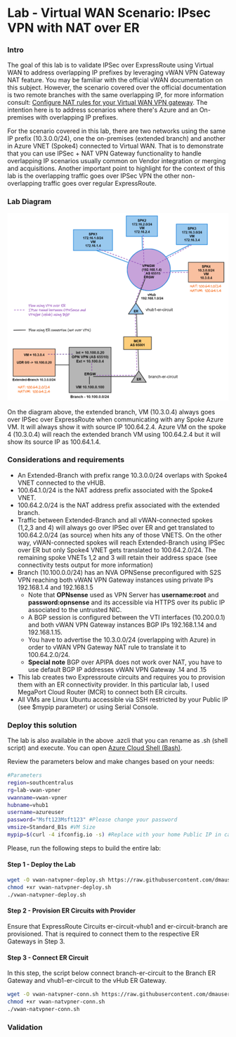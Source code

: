 # Lab - Virtual WAN Scenario: IPsec VPN with NAT over ER

### Intro

The goal of this lab is to validate IPSec over ExpressRoute using Virtual WAN to address overlapping IP prefixes by leveraging vWAN VPN Gateway NAT feature.
You may be familiar with the official vWAN documentation on this subject. However, the scenario covered over the official documentation is two remote branches with the same overlapping IP, for more information consult: [Configure NAT rules for your Virtual WAN VPN gateway](https://learn.microsoft.com/en-us/azure/virtual-wan/nat-rules-vpn-gateway). The intention here is to address scenarios where there's Azure and an On-premises with overlapping IP prefixes.

For the scenario covered in this lab, there are two networks using the same IP prefix (10.3.0.0/24), one the on-premises (extended branch) and another in Azure VNET (Spoke4) connected to Virtual WAN.
That is to demonstrate that you can use IPSec + NAT VPN Gateway functionality to handle overlapping IP scenarios usually common on Vendor integration or merging and acquisitions.
Another important point to highlight for the context of this lab is the overlapping traffic goes over IPSec VPN the other non-overlapping traffic goes over regular ExpressRoute.

### Lab Diagram

![network diagram](./media/vpnnatoverer-vwan.png)

On the diagram above, the extended branch, VM (10.3.0.4) always goes over IPSec over ExpressRoute when communicating with any Spoke Azure VM. It will always show it with source IP 100.64.2.4.
Azure VM on the spoke 4 (10.3.0.4) will reach the extended branch VM using 100.64.2.4 but it will show its source IP as 100.64.1.4.

### Considerations and requirements

- An Extended-Branch with prefix range 10.3.0.0/24 overlaps with Spoke4 VNET connected to the vHUB.
 - 100.64.1.0/24 is the NAT address prefix associated with the Spoke4 VNET.
 - 100.64.2.0/24 is the NAT address prefix associated with the extended branch.
- Traffic between Extended-Branch and all vWAN-connected spokes (1,2,3 and 4) will always go over IPSec over ER and get translated to 100.64.2.0/24 (as source) when hits any of those VNETS. On the other way, vWAN-connected spokes will reach Extended-Branch using IPSec over ER but only Spoke4 VNET gets translated to 100.64.2.0/24. The remaining spoke VNETs 1,2 and 3 will retain their address space (see connectivity tests output for more information)
- Branch (10.100.0.0/24) has an NVA OPNSense preconfigured with S2S VPN reaching both vWAN VPN Gateway instances using private IPs 192.168.1.4 and 192.168.1.5
  - Note that **OPNsense** used as VPN Server has **username:root** and **password:opnsense** and its accessible via HTTPS over its public IP associated to the untrusted NIC.
  - A BGP session is configured between the VTI interfaces (10.200.0.1) and both vWAN VPN Gateway instances BGP IPs 192.168.1.14 and 192.168.1.15.
  - You have to advertise the 10.3.0.0/24 (overlapping with Azure) in order to vWAN VPN Gateway NAT rule to translate it to 100.64.2.0/24.
  - **Special note** BGP over APIPA does not work over NAT, you have to use default BGP IP addresses vWAN VPN Gateway .14 and .15
 - This lab creates two Expressroute circuits and requires you to provision them with an ER connectivity provider. In this particular lab, I used MegaPort Cloud Router (MCR) to connect both ER circuits.
 - All VMs are Linux Ubuntu accessible via SSH restricted by your Public IP (see $mypip parameter) or using Serial Console.

### Deploy this solution

The lab is also available in the above .azcli that you can rename as .sh (shell script) and execute. You can open [Azure Cloud Shell (Bash)](https://shell.azure.com).

Review the parameters below and make changes based on your needs:

```Bash
#Parameters
region=southcentralus
rg=lab-vwan-vpner
vwanname=vwan-vpner
hubname=vhub1
username=azureuser
password="Msft123Msft123" #Please change your password
vmsize=Standard_B1s #VM Size
mypip=$(curl -4 ifconfig.io -s) #Replace with your home Public IP in case you run this over Cloudshell
```

Please, run the following steps to build the entire lab:

#### Step 1 - Deploy the Lab

```bash
wget -O vwan-natvpner-deploy.sh https://raw.githubusercontent.com/dmauser/azure-virtualwan/main/natvpn-over-er/natvpner-deploy.azcli
chmod +xr vwan-natvpner-deploy.sh
./vwan-natvpner-deploy.sh
```

#### Step 2 - Provision ER Circuits with Provider

Ensure that ExpressRoute Circuits er-circuit-vhub1 and er-circuit-branch are provisioned. That is required to connect them to the respective ER Gateways in Step 3.

#### Step 3 - Connect ER Circuit

In this step, the script below connect branch-er-circuit to the Branch ER Gateway and vhub1-er-circuit to the vHub ER Gateway.

```bash
wget -O vwan-natvpner-conn.sh https://raw.githubusercontent.com/dmauser/azure-virtualwan/main/vpn-over-er/natvpner-conn.azcli
chmod +xr vwan-natvpner-conn.sh
./vwan-natvpner-conn.sh
```

### Validation

